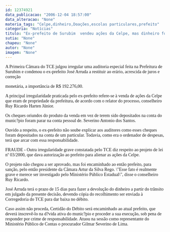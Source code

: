 ```yaml
---
id: 12374921
data_publicacao: "2006-12-04 18:57:00"
data_alteracao: "None"
materia_tags: "Celpe,dinheiro,Doações,escolas particulares,prefeito"
categoria: "Notícias"
titulo: "Ex-prefeito de Surubim  vendeu ações da Celpe, mas dinheiro foi parar na conta de particulares"
sutia: "None"
chapeu: "None"
autor: "None"
imagem: "None"
---
```

<p><P><FONT face=Verdana>A Primeira Câmara do TCE julgou irregular uma auditoria especial feita na Prefeitura de Surubim e condenou o ex-prefeito José Arruda a restituir ao erário, acrescida de juros e correção</p>
<p> monetária, a importância de R$ 192.276,00. </FONT></P></p>
<p><P><FONT face=Verdana>A principal irregularidade praticada pelo ex-prefeito refere-se à venda de ações da Celpe que eram de propriedade da prefeitura, de acordo com&nbsp;o relator do processo, conselheiro Ruy Ricardo Harten Júnior.</FONT><FONT face=Verdana> </FONT></P></p>
<p><P><FONT face=Verdana>Os cheques oriundos do produto da venda em vez de terem sido depositados na conta do munic?pio foram parar na conta pessoal de. Severino Antonio dos Santos.</FONT></P></p>
<p><P><FONT face=Verdana>Ouvido a respeito, o ex-prefeito não soube explicar aos auditores como esses cheques foram depositados na conta de um particular. Todavia, como era o ordenador de despesas, terá que arcar com essa responsabilidade. </FONT></P></p>
<p><P><FONT face=Verdana>FRAUDE - Outra irregularidade grave constatada pelo TCE diz respeito ao projeto de lei nº 03/2000, que dava autorização ao prefeito para alienar as ações da Celpe. </FONT></P></p>
<p><P><FONT face=Verdana>O projeto não chegou a ser aprovado, mas foi encaminhado ao então prefeito, para sanção, pelo então presidente da Câmara Artur da Silva Rego. \"Esse fato é realmente grave e merece ser investigado pelo Ministério Público Estadual\", disse o conselheiro Ruy Ricardo.</FONT></P></p>
<p><P><FONT face=Verdana>José Arruda terá o prazo de 15 dias para fazer a devolução do dinheiro a partir do trânsito em julgado da presente decisão, devendo cópia do recolhimento ser enviada à Corregedoria do TCE para dar baixa no débito. </FONT></P></p>
<p><P><FONT face=Verdana>Caso assim não proceda, Certidão do Débito será encaminhado ao atual prefeito, que deverá inscrevê-lo na d?vida ativa do munic?pio e proceder a sua execução, sob pena de responder por crime de responsabilidade. Atuou na sessão como representante do Ministério Público de Contas o procurador Gilmar Severino de Lima.</FONT></P> </p>
